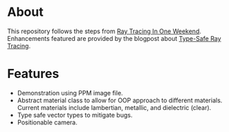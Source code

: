 # About
This repository follows the steps from [Ray Tracing In One Weekend](https://raytracing.github.io/books/RayTracingInOneWeekend.html#overview). Enhancements featured are provided by the blogpost about [Type-Safe Ray Tracing](https://ajeetdsouza.github.io/blog/posts/type-safe-raytracing-in-modern-cpp/).

# Features
- Demonstration using PPM image file.
- Abstract material class to allow for OOP approach to different materials. Current materials include lambertian, metallic, and dielectric (clear).
- Type safe vector types to mitigate bugs.
- Positionable camera.
